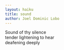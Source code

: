```yaml
---
layout: haiku
title: sound
author: Joel Dominic Lobo
---
```


Sound of thy silence<br>
tender lightening to hear<br>
deafening deeply<br>
